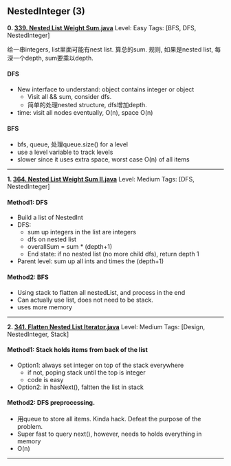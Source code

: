  
 
 
## NestedInteger (3)
**0. [339. Nested List Weight Sum.java](https://github.com/awangdev/LintCode/blob/master/Java/339.%20Nested%20List%20Weight%20Sum.java)**      Level: Easy      Tags: [BFS, DFS, NestedInteger]
      

给一串integers, list里面可能有nest list. 算总的sum. 规则, 如果是nested list, 每深一个depth, sum要乘以depth.

#### DFS
- New interface to understand: object contains integer or object
    - Visit all && sum, consider dfs.
    - 简单的处理nested structure, dfs增加depth.
- time: visit all nodes eventually, O(n), space O(n)

#### BFS
- bfs, queue, 处理queue.size() for a level
- use a level variable to track levels
- slower since it uses extra space, worst case O(n) of all items



---

**1. [364. Nested List Weight Sum II.java](https://github.com/awangdev/LintCode/blob/master/Java/364.%20Nested%20List%20Weight%20Sum%20II.java)**      Level: Medium      Tags: [DFS, NestedInteger]
      

#### Method1: DFS
- Build a list of NestedInt
- DFS:
  - sum up integers in the list are integers
  - dfs on nested list
  - overallSum = sum * (depth+1)
  - End state: if no nested list (no more child dfs), return depth 1
- Parent level: sum up all ints and times the (depth+1)


#### Method2: BFS
- Using stack to flatten all nestedList, and process in the end
- Can actually use list, does not need to be stack.
- uses more memory



---

**2. [341. Flatten Nested List Iterator.java](https://github.com/awangdev/LintCode/blob/master/Java/341.%20Flatten%20Nested%20List%20Iterator.java)**      Level: Medium      Tags: [Design, NestedInteger, Stack]
      

#### Method1: Stack holds items from back of the list
- Option1: always set integer on top of the stack everywhere
    - if not, poping stack until the top is integer
    - code is easy
- Option2: in hasNext(), faltten the list in stack

#### Method2: DFS preprocessing.
- 用queue to store all items. Kinda hack. Defeat the purpose of the problem.
- Super fast to query next(), however, needs to holds everything in memory
- O(n)



---

